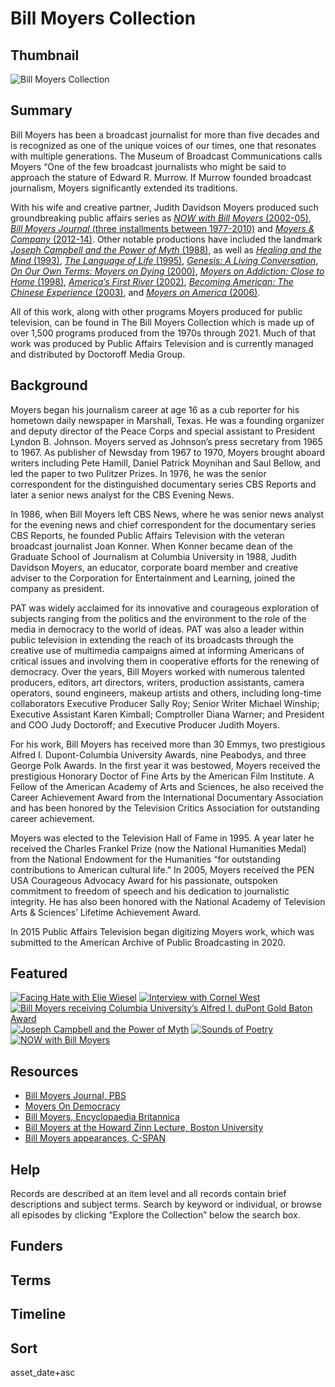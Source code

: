 # Bill Moyers Collection

## Thumbnail

![Bill Moyers Collection](https://s3.amazonaws.com/americanarchive.org/special-collections/INFLECT_new_avatar_green+1400_72.jpg "Bill Moyers Collection")

## Summary

Bill Moyers has been a broadcast journalist for more than five decades and is recognized as one of the unique voices of our times, one that resonates with multiple generations. The Museum of Broadcast Communications calls Moyers “One of the few broadcast journalists who might be said to approach the stature of Edward R. Murrow. If Murrow founded broadcast journalism, Moyers significantly extended its traditions.

With his wife and creative partner, Judith Davidson Moyers produced such groundbreaking public affairs series as [*NOW with Bill Moyers* (2002-05)](https://americanarchive.org/catalog?f%5Baccess_types%5D%5B%5D=digitized&f%5Bseries_titles%5D%5B%5D=NOW+with+Bill+Moyers&sort=asset_date+asc), [*Bill Moyers Journal* (three installments between 1977-2010)](https://americanarchive.org/catalog?f%5Baccess_types%5D%5B%5D=digitized&f%5Bseries_titles%5D%5B%5D=Bill+Moyers+Journal&sort=asset_date+asc) and [*Moyers & Company* (2012-14)](https://americanarchive.org/catalog?f%5Baccess_types%5D%5B%5D=digitized&f%5Bcontributing_organizations%5D%5B%5D=Public+Affairs+Television+%26+Doctoroff+Media+Group+%28NY%29&q=%22Moyers+%26+Company%22&sort=asset_date+asc). Other notable productions have included the landmark [*Joseph Campbell and the Power of Myth* (1988)](https://americanarchive.org/catalog?f%5Baccess_types%5D%5B%5D=digitized&f%5Bseries_titles%5D%5B%5D=Joseph+Campbell+and+the+Power+of+Myth&sort=asset_date+asc), as well as [*Healing and the Mind* (1993)](https://americanarchive.org/catalog?f%5Baccess_types%5D%5B%5D=digitized&f%5Bseries_titles%5D%5B%5D=Healing+and+the+Mind&sort=asset_date+asc), [*The Language of Life* (1995)](https://americanarchive.org/catalog?f%5Baccess_types%5D%5B%5D=digitized&f%5Bseries_titles%5D%5B%5D=The+Language+of+Life&sort=asset_date+asc), [*Genesis: A Living Conversation*](https://americanarchive.org/catalog?f%5Baccess_types%5D%5B%5D=digitized&f%5Bseries_titles%5D%5B%5D=Genesis%3A+A+Living+Conversation&sort=asset_date+asc), [*On Our Own Terms: Moyers on Dying* (2000)](https://americanarchive.org/catalog?f%5Baccess_types%5D%5B%5D=digitized&f%5Bseries_titles%5D%5B%5D=On+Our+Own+Terms%3A+Moyers+on+Dying&sort=asset_date+asc), [*Moyers on Addiction: Close to Home* (1998)](https://americanarchive.org/catalog?f%5Baccess_types%5D%5B%5D=digitized&f%5Bseries_titles%5D%5B%5D=Moyers+on+Addiction%3A+Close+to+Home&sort=asset_date+asc), [*America’s First River* (2002)](https://americanarchive.org/catalog?f%5Baccess_types%5D%5B%5D=digitized&f%5Bseries_titles%5D%5B%5D=America%27s+First+River%3A+Bill+Moyers+on+the+Hudson&sort=asset_date+asc), [*Becoming American: The Chinese Experience* (2003)](https://americanarchive.org/catalog?f%5Baccess_types%5D%5B%5D=digitized&f%5Bseries_titles%5D%5B%5D=Becoming+American%3A+The+Chinese+Experience&sort=asset_date+asc), and [*Moyers on America* (2006)](https://americanarchive.org/catalog?f%5Baccess_types%5D%5B%5D=digitized&f%5Bseries_titles%5D%5B%5D=Moyers+on+America&sort=asset_date+asc). 

All of this work, along with other programs Moyers produced for public television, can be found in The Bill Moyers Collection which is made up of over 1,500 programs produced from the 1970s through 2021. Much of that work was produced by Public Affairs Television and is currently managed and distributed by Doctoroff Media Group.

## Background

Moyers began his journalism career at age 16 as a cub reporter for his hometown daily newspaper in Marshall, Texas. He was a founding organizer and deputy director of the Peace Corps and special assistant to President Lyndon B. Johnson. Moyers served as Johnson’s press secretary from 1965 to 1967.
As publisher of Newsday from 1967 to 1970, Moyers brought aboard writers including Pete Hamill, Daniel Patrick Moynihan and Saul Bellow, and led the paper to two Pulitzer Prizes. In 1976, he was the senior correspondent for the distinguished documentary series CBS Reports and later a senior news analyst for the CBS Evening News.

In 1986, when Bill Moyers left CBS News, where he was senior news analyst for the evening news and chief correspondent for the documentary series CBS Reports, he founded Public Affairs Television with the veteran broadcast journalist Joan Konner. When Konner became dean of the Graduate School of Journalism at Columbia University in 1988, Judith Davidson Moyers, an educator, corporate board member and creative adviser to the Corporation for Entertainment and Learning, joined the company as president.

PAT was widely acclaimed for its innovative and courageous exploration of subjects ranging from the politics and the environment to the role of the media in democracy to the world of ideas. PAT was also a leader within public television in extending the reach of its broadcasts through the creative use of multimedia campaigns aimed at informing Americans of critical issues and involving them in cooperative efforts for the renewing of democracy.
Over the years, Bill Moyers worked with numerous talented producers, editors, art directors, writers, production assistants, camera operators, sound engineers, makeup artists and others, including long-time collaborators Executive Producer Sally Roy; Senior Writer Michael Winship; Executive Assistant Karen Kimball; Comptroller Diana Warner; and President and COO Judy Doctoroff; and Executive Producer Judith Moyers.

For his work, Bill Moyers has received more than 30 Emmys, two prestigious Alfred I. Dupont-Columbia University Awards, nine Peabodys, and three George Polk Awards. In the first year it was bestowed, Moyers received the prestigious Honorary Doctor of Fine Arts by the American Film Institute. A Fellow of the American Academy of Arts and Sciences, he also received the Career Achievement Award from the International Documentary Association and has been honored by the Television Critics Association for outstanding career achievement.

Moyers was elected to the Television Hall of Fame in 1995. A year later he received the Charles Frankel Prize (now the National Humanities Medal) from the National Endowment for the Humanities “for outstanding contributions to American cultural life.” In 2005, Moyers received the PEN USA Courageous Advocacy Award for his passionate, outspoken commitment to freedom of speech and his dedication to journalistic integrity. He has also been honored with the National Academy of Television Arts & Sciences’ Lifetime Achievement Award.

In 2015 Public Affairs Television began digitizing Moyers work, which was submitted to the American Archive of Public Broadcasting in 2020.  

## Featured

[![Facing Hate with Elie Wiesel](https://s3.amazonaws.com/americanarchive.org/special-collections/cpb-aacip-fe27b297b15.jpg)](/catalog/cpb-aacip-fe27b297b15)
[![Interview with Cornel West](https://s3.amazonaws.com/americanarchive.org/special-collections/cpb-aacip-a7a4db752ce.jpg)](/catalog/cpb-aacip-a7a4db752ce)
[![Bill Moyers receiving Columbia University’s Alfred I. duPont Gold Baton Award](https://s3.amazonaws.com/americanarchive.org/special-collections/cpb-aacip-34818a74864.jpg)](/catalog/cpb-aacip-34818a74864)
[![*Joseph Campbell and the Power of Myth*](https://s3.amazonaws.com/americanarchive.org/special-collections/cpb-aacip-079942f4ba7.jpg)](/catalog/cpb-aacip-079942f4ba7)
[![*Sounds of Poetry*](https://s3.amazonaws.com/americanarchive.org/special-collections/cpb-aacip-1f108dcdc95.jpg)](/catalog/cpb-aacip-1f108dcdc95)
[![*NOW with Bill Moyers*](https://s3.amazonaws.com/americanarchive.org/special-collections/cpb-aacip-6a6a315e9dc.jpg)](/catalog/cpb-aacip-6a6a315e9dc)

## Resources

- [Bill Moyers Journal, PBS](https://www.pbs.org/moyers/journal/index.html/)
- [Moyers On Democracy](https://billmoyers.com/)
- [Bill Moyers, Encyclopaedia Britannica](https://www.britannica.com/biography/Bill-Moyers)
- [Bill Moyers at the Howard Zinn Lecture, Boston University](http://www.bu.edu/buniverse/view/?v=20ZaW9PO)
- [Bill Moyers appearances, C-SPAN](https://www.c-span.org/person/?billmoyers)

## Help

Records are described at an item level and all records contain brief descriptions and subject terms. Search by keyword or individual, or browse all episodes by clicking “Explore the Collection” below the search box. 

## Funders

## Terms

## Timeline

## Sort

asset_date+asc
